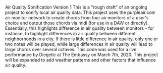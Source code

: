 Air Quality Sonification Version 1
This is a "rough draft" of an ongoing project to sonify local air quality data. 
This project uses the purpleair.com air monitor network to create chords from four air monitors of a user's choice and output those chords via midi (for use in a DAW or directly). 
Essentially, this highlights difference in air quality between monitors - for instance, to highlight differences in air quality between different neighborhoods in a city. If there is little difference in air quality, only one or two notes will be played, while large differences in air quality will lead to large chords over several octaves. This code was used for a live performance by Diegetic at The Embassy on March 7th, 2020.
This project will be expanded to add weather patterns and other factors that influence air quality.
